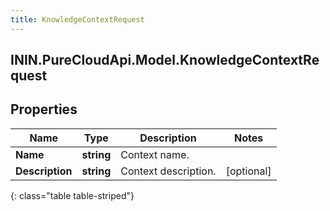 ```yaml
---
title: KnowledgeContextRequest
---
```

## ININ.PureCloudApi.Model.KnowledgeContextRequest

## Properties

|Name | Type | Description | Notes|
|------------ | ------------- | ------------- | -------------|
| **Name** | **string** | Context name. | |
| **Description** | **string** | Context description. | [optional] |
{: class="table table-striped"}


